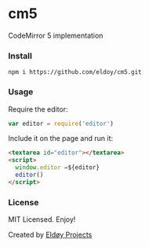 # cm5
CodeMirror 5 implementation

### Install

```
npm i https://github.com/eldoy/cm5.git
```

### Usage

Require the editor:
```js
var editor = require('editor')
```

Include it on the page and run it:

```html
<textarea id="editor"></textarea>
<script>
  window.editor =${editor}
  editor()
</script>
```

### License
MIT Licensed. Enjoy!

Created by [Eldøy Projects](https://eldoy.com)
